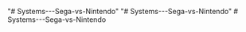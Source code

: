 "# Systems---Sega-vs-Nintendo" 
"# Systems---Sega-vs-Nintendo" 
#   S y s t e m s - - - S e g a - v s - N i n t e n d o  
 